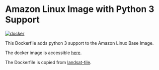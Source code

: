 # Amazon Linux Image with Python 3 Support

[![docker](https://img.shields.io/docker/automated/developmentseed/amazonlinux-python3.svg)](https://hub.docker.com/r/developmentseed/amazonlinux-python3/)

This Dockerfile adds python 3 support to the Amazon Linux Base Image.

The docker image is accessible [here](https://hub.docker.com/r/developmentseed/amazonlinux-python3/).

The Dockerfile is copied from [landsat-tile](https://github.com/mapbox/landsat-tiler).